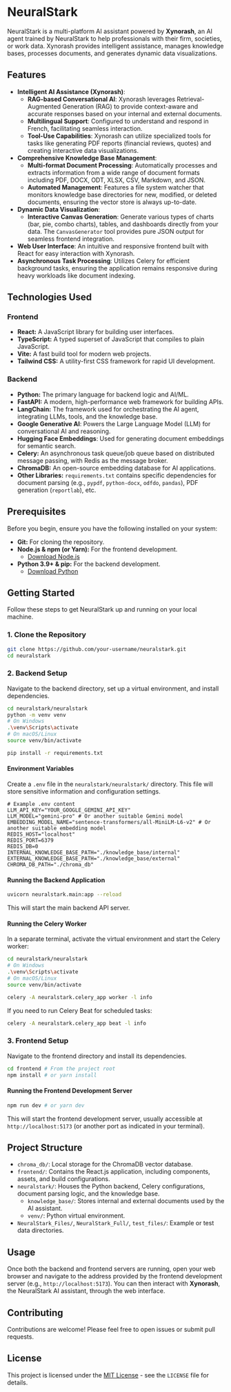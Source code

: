 # NeuralStark

NeuralStark is a multi-platform AI assistant powered by **Xynorash**, an AI agent trained by NeuralStark to help professionals with their firm, societies, or work data. Xynorash provides intelligent assistance, manages knowledge bases, processes documents, and generates dynamic data visualizations.

## Features

*   **Intelligent AI Assistance (Xynorash)**:
    *   **RAG-based Conversational AI**: Xynorash leverages Retrieval-Augmented Generation (RAG) to provide context-aware and accurate responses based on your internal and external documents.
    *   **Multilingual Support**: Configured to understand and respond in French, facilitating seamless interaction.
    *   **Tool-Use Capabilities**: Xynorash can utilize specialized tools for tasks like generating PDF reports (financial reviews, quotes) and creating interactive data visualizations.
*   **Comprehensive Knowledge Base Management**:
    *   **Multi-format Document Processing**: Automatically processes and extracts information from a wide range of document formats including PDF, DOCX, ODT, XLSX, CSV, Markdown, and JSON.
    *   **Automated Management**: Features a file system watcher that monitors knowledge base directories for new, modified, or deleted documents, ensuring the vector store is always up-to-date.
*   **Dynamic Data Visualization**:
    *   **Interactive Canvas Generation**: Generate various types of charts (bar, pie, combo charts), tables, and dashboards directly from your data. The `CanvasGenerator` tool provides pure JSON output for seamless frontend integration.
*   **Web User Interface**: An intuitive and responsive frontend built with React for easy interaction with Xynorash.
*   **Asynchronous Task Processing**: Utilizes Celery for efficient background tasks, ensuring the application remains responsive during heavy workloads like document indexing.

## Technologies Used

### Frontend
*   **React:** A JavaScript library for building user interfaces.
*   **TypeScript:** A typed superset of JavaScript that compiles to plain JavaScript.
*   **Vite:** A fast build tool for modern web projects.
*   **Tailwind CSS:** A utility-first CSS framework for rapid UI development.

### Backend
*   **Python:** The primary language for backend logic and AI/ML.
*   **FastAPI:** A modern, high-performance web framework for building APIs.
*   **LangChain:** The framework used for orchestrating the AI agent, integrating LLMs, tools, and the knowledge base.
*   **Google Generative AI**: Powers the Large Language Model (LLM) for conversational AI and reasoning.
*   **Hugging Face Embeddings**: Used for generating document embeddings for semantic search.
*   **Celery:** An asynchronous task queue/job queue based on distributed message passing, with Redis as the message broker.
*   **ChromaDB:** An open-source embedding database for AI applications.
*   **Other Libraries:** `requirements.txt` contains specific dependencies for document parsing (e.g., `pypdf`, `python-docx`, `odfdo`, `pandas`), PDF generation (`reportlab`), etc.

## Prerequisites

Before you begin, ensure you have the following installed on your system:

*   **Git:** For cloning the repository.
*   **Node.js & npm (or Yarn):** For the frontend development.
    *   [Download Node.js](https://nodejs.org/)
*   **Python 3.9+ & pip:** For the backend development.
    *   [Download Python](https://www.python.org/downloads/)

## Getting Started

Follow these steps to get NeuralStark up and running on your local machine.

### 1. Clone the Repository

```bash
git clone https://github.com/your-username/neuralstark.git
cd neuralstark
```

### 2. Backend Setup

Navigate to the backend directory, set up a virtual environment, and install dependencies.

```bash
cd neuralstark/neuralstark
python -m venv venv
# On Windows
.\venv\Scripts\activate
# On macOS/Linux
source venv/bin/activate

pip install -r requirements.txt
```

#### Environment Variables

Create a `.env` file in the `neuralstark/neuralstark/` directory. This file will store sensitive information and configuration settings.

```
# Example .env content
LLM_API_KEY="YOUR_GOOGLE_GEMINI_API_KEY"
LLM_MODEL="gemini-pro" # Or another suitable Gemini model
EMBEDDING_MODEL_NAME="sentence-transformers/all-MiniLM-L6-v2" # Or another suitable embedding model
REDIS_HOST="localhost"
REDIS_PORT=6379
REDIS_DB=0
INTERNAL_KNOWLEDGE_BASE_PATH="./knowledge_base/internal"
EXTERNAL_KNOWLEDGE_BASE_PATH="./knowledge_base/external"
CHROMA_DB_PATH="./chroma_db"
```

#### Running the Backend Application

```bash
uvicorn neuralstark.main:app --reload
```
This will start the main backend API server.

#### Running the Celery Worker

In a separate terminal, activate the virtual environment and start the Celery worker:

```bash
cd neuralstark/neuralstark
# On Windows
.\venv\Scripts\activate
# On macOS/Linux
source venv/bin/activate

celery -A neuralstark.celery_app worker -l info
```
If you need to run Celery Beat for scheduled tasks:
```bash
celery -A neuralstark.celery_app beat -l info
```

### 3. Frontend Setup

Navigate to the frontend directory and install its dependencies.

```bash
cd frontend # From the project root
npm install # or yarn install
```

#### Running the Frontend Development Server

```bash
npm run dev # or yarn dev
```
This will start the frontend development server, usually accessible at `http://localhost:5173` (or another port as indicated in your terminal).

## Project Structure

*   `chroma_db/`: Local storage for the ChromaDB vector database.
*   `frontend/`: Contains the React.js application, including components, assets, and build configurations.
*   `neuralstark/`: Houses the Python backend, Celery configurations, document parsing logic, and the knowledge base.
    *   `knowledge_base/`: Stores internal and external documents used by the AI assistant.
    *   `venv/`: Python virtual environment.
*   `NeuralStark_Files/`, `NeuralStark_Full/`, `test_files/`: Example or test data directories.

## Usage

Once both the backend and frontend servers are running, open your web browser and navigate to the address provided by the frontend development server (e.g., `http://localhost:5173`). You can then interact with **Xynorash**, the NeuralStark AI assistant, through the web interface.

## Contributing

Contributions are welcome! Please feel free to open issues or submit pull requests.

## License

This project is licensed under the [MIT License](LICENSE) - see the `LICENSE` file for details.
